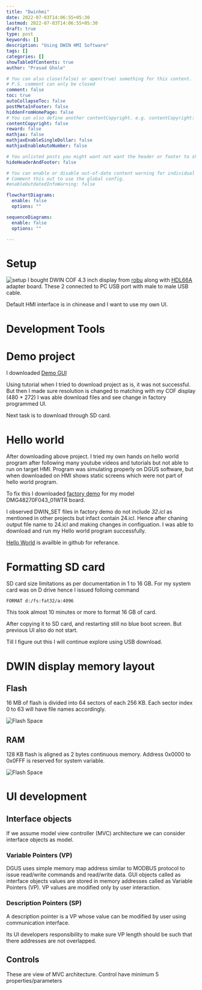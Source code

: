 ```yaml
---
title: "Dwinhmi"
date: 2022-07-03T14:06:55+05:30
lastmod: 2022-07-03T14:06:55+05:30
draft: true
type: post
keywords: []
description: "Using DWIN HMI Software"
tags: []
categories: []
showTableOfContents: true
author: "Prasad Ghole"

# You can also close(false) or open(true) something for this content.
# P.S. comment can only be closed
comment: false
toc: true
autoCollapseToc: false
postMetaInFooter: false
hiddenFromHomePage: false
# You can also define another contentCopyright. e.g. contentCopyright: "This is another copyright."
contentCopyright: false
reward: false
mathjax: false
mathjaxEnableSingleDollar: false
mathjaxEnableAutoNumber: false

# You unlisted posts you might want not want the header or footer to show
hideHeaderAndFooter: false

# You can enable or disable out-of-date content warning for individual post.
# Comment this out to use the global config.
#enableOutdatedInfoWarning: false

flowchartDiagrams:
  enable: false
  options: ""

sequenceDiagrams: 
  enable: false
  options: ""

---
```


<!--more-->

# Setup

![setup](/images/post/dwinsetup.jpeg)
I bought DWIN COF 4.3 inch display from [robu](https://robu.in/product/dwin-tn-resistive-touch-4-3-inch-cof-display/) along with [HDL66A](https://robu.in/product/debugging-hdl662s-adapter-board/) adapter board. These 2 connected to PC USB port with male to male USB cable.

Default HMI interface is in chinease and I want to use my own UI.

# Development Tools

# Demo project
I downloaded [Demo GUI](https://www.electroniclinic.com/dmg80480c043_02wtc-touch-screen-getting-started-tutorial/)

Using tutorial when I tried to download project as is, it was not successful. But then I made sure resolution
is changed to matching with my COF display (480 * 272) I was able download files and see change in factory 
programmed UI.

Next task is to download through SD card.

# Hello world
After downloading above project. I tried my own hands on hello world program after following 
many youtube videos and tutorials but not able to run on target HMI. Program was simulating
properly on DGUS software, but when downloaded on HMI shows static screens which were not
part of hello world program.

To fix this I downloaded [factory demo](https://www.dwin-global.com/factory-demo/) for my model
DMG48270F043_01WTR board.

I observed DWIN_SET files in factory demo do not include *32.icl* as mentioned in other projects 
but infact contain 24.icl. Hence after chaning output file name to 24.icl and making changes
in configuation. I was able to download and run my Hello world program successfully.

[Hello World](https://github.com/prasadghole/dwin/tree/main/DGM48270F043_01WTR/HelloWorld) is 
availble in github for referance.


# Formatting SD card
SD card size limitations as per documentation in 1 to 16 GB. For my system
card was on D drive hence I issued folloing command

```
FORMAT d:/fs:fat32/a:4096 
```

This took almost 10 minutes or more to format 16 GB of card.

After copying it to SD card, and restarting still no blue boot screen. 
But previous UI also do not start.

Till I figure out this I will continue explore using USB download.

# DWIN display memory layout

## Flash
16 MB of flash is divided into 64 sectors of each 256 KB. 
Each sector index 0 to 63 will have file names accordingly.

![Flash Space](/images/post/dwin_flashspace.PNG)

## RAM
128 KB flash is aligned as 2 bytes continuous memory.
Address 0x0000 to 0x0FFF is reserved for system variable.

![Flash Space](/images/post/dwin_ramspace.PNG)

# UI development

## Interface objects
If we assume model view controller (MVC) architecture we can consider
interface objects as model.

### Variable Pointers (VP)
DGUS uses simple memory map address similar to MODBUS protocol to issue
read/write commands and read/write data. GUI objects called as interface
objects values are stored in memory addresses called as Variable Pointers
(VP). VP values are modified only by user interaction.

### Description Pointers (SP)
A description pointer is a VP whose value can be modified by user using
communication interface.

Its UI developers responsibility to make sure VP length should be such that 
there addresses are not overlapped.

## Controls
These are view of MVC architecture. Control have minimum 5 properties/parameters
